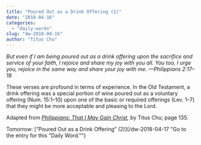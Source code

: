 ```yaml
---
title: "Poured Out as a Drink Offering (1)"
date: "2018-04-16"
categories: 
  - "daily-words"
slug: "dw-2018-04-16"
author: "Titus Chu"
---
```


_But even if I am being poured out as a drink offering upon the sacrifice and service of your faith, I rejoice and share my joy with you all. You too, I urge you, rejoice in the same way and share your joy with me._ _—Philippians 2:17–18_

These verses are profound in terms of experience. In the Old Testament, a drink offering was a special portion of wine poured out as a voluntary offering (Num. 15:1–10) upon one of the basic or required offerings (Lev. 1–7) that they might be more acceptable and pleasing to the Lord.

Adapted from _[Philippians: That I May Gain Christ](/book-philippians/ "Go to the listing for this book."),_ by Titus Chu; page 135.

Tomorrow: [“Poured Out as a Drink Offering” (2)](/dw-2018-04-17 "Go to the entry for this "Daily Word."")
